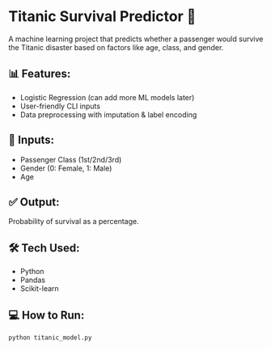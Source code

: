 # Titanic Survival Predictor 🚢

A machine learning project that predicts whether a passenger would survive the Titanic disaster based on factors like age, class, and gender.

## 📊 Features:
- Logistic Regression (can add more ML models later)
- User-friendly CLI inputs
- Data preprocessing with imputation & label encoding

## 🧠 Inputs:
- Passenger Class (1st/2nd/3rd)
- Gender (0: Female, 1: Male)
- Age

## ✅ Output:
Probability of survival as a percentage.

## 🛠 Tech Used:
- Python
- Pandas
- Scikit-learn

## 💻 How to Run:
```bash
python titanic_model.py
